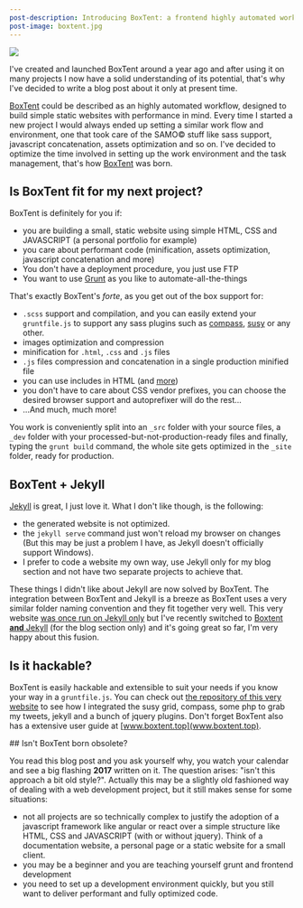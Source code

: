 ```yaml
---
post-description: Introducing BoxTent: a frontend highly automated workflow for simple static websites
post-image: boxtent.jpg
---
```


<img src="/images/blog/boxtent.jpg" class="cover">

I've created and launched BoxTent around a year ago and after using it on many projects I now have a solid understanding of its potential, that's why I've decided to write a blog post about it only at present time.

[BoxTent](http://boxtent.top) could be described as an highly automated workflow, designed to build simple static websites with performance in mind. Every time I started a new project I would always ended up setting a similar work flow and environment, one that took care of the SAMO&copy; stuff like sass support, javascript concatenation, assets optimization and so on. I've decided to optimize the time involved in setting up the work environment and the task management, that's how [BoxTent](http://boxtent.top) was born.

<!--more-->

## Is BoxTent fit for my next project?

BoxTent is definitely for you if:

- you are building a small, static website using simple HTML, CSS and JAVASCRIPT (a personal portfolio for example)
- you care about performant code (minification, assets optimization, javascript concatenation and more)
- You don't have a deployment procedure, you just use FTP
- You want to use [Grunt](https://gruntjs.com/) as you like to automate-all-the-things

That's exactly BoxTent's _forte_, as you get out of the box support for:

- `.scss` support and compilation, and you can easily extend your `gruntfile.js` to support any sass plugins such as [compass](http://compass-style.org/), [susy](http://susy.oddbird.net/) or any other.
- images optimization and compression
- minification for `.html`, `.css` and `.js` files
- `.js` files compression and concatenation in a single production minified file
- you can use includes in HTML (and [more](https://github.com/dciccale/grunt-processhtml))
- you don't have to care about CSS vendor prefixes, you can choose the desired browser support and autoprefixer will do the rest...
- ...And much, much more!

You work is conveniently split into an `_src` folder with your source files, a `_dev` folder with your processed-but-not-production-ready files and finally, typing the `grunt build` command, the whole site gets optimized in the `_site` folder, ready for production.

## BoxTent + Jekyll

[Jekyll](https://jekyllrb.com/) is great, I just love it. What I don't like though, is the following:

- the generated website is not optimized.
- the `jekyll serve` command just won't reload my browser on changes (But this may be just a problem I have, as Jekyll doesn't officially support Windows).
- I prefer to code a website my own way, use Jekyll only for my blog section and not have two separate projects to achieve that.

These things I didn't like about Jekyll are now solved by BoxTent. The integration between BoxTent and Jekyll is a breeze as BoxTent uses a very similar folder naming convention and they fit together very well. This very website [was once run on Jekyll only](https://github.com/vlrprbttst/valeriopierbattista.com-2016) but I've recently switched to [Boxtent **and** Jekyll](https://github.com/vlrprbttst/valeriopierbattista.com-2017) (for the blog section only) and it's going great so far, I'm very happy about this fusion.

## Is it hackable?

BoxTent is easily hackable and extensible to suit your needs if you know your way in a `gruntfile.js`. You can check out [the repository of this very website](https://github.com/vlrprbttst/valeriopierbattista.com-2017) to see how I integrated the susy grid, compass, some php to grab my tweets, jekyll and a bunch of jquery plugins. Don't forget BoxTent also has a extensive user guide at [www.boxtent.top](www.boxtent.top).

## Isn't BoxTent born obsolete?

You read this blog post and you ask yourself why, you watch your calendar and see a big flashing **2017** written on it. The question arises: "isn't this approach a bit old style?". Actually this may be a slightly old fashioned way of dealing with a web development project, but it still makes sense for some situations:

- not all projects are so technically complex to justify the adoption of a javascript framework like angular or react over a simple structure like HTML, CSS and JAVASCRIPT (with or without jquery). Think of a documentation website, a personal page or a static website for a small client.
- you may be a beginner and you are teaching yourself grunt and frontend development
- you need to set up a development environment quickly, but you still want to deliver performant and fully optimized code.

